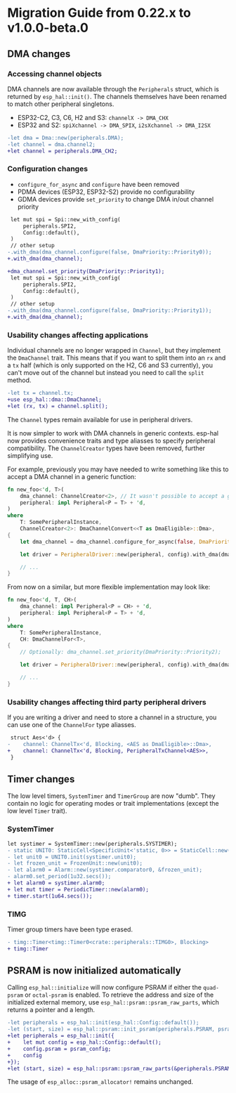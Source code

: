 # Migration Guide from 0.22.x to v1.0.0-beta.0

## DMA changes

### Accessing channel objects

DMA channels are now available through the `Peripherals` struct, which is returned
by `esp_hal::init()`. The channels themselves have been renamed to match other peripheral singletons.

- ESP32-C2, C3, C6, H2 and S3: `channelX -> DMA_CHX`
- ESP32 and S2: `spiXchannel -> DMA_SPIX`, `i2sXchannel -> DMA_I2SX`

```diff
-let dma = Dma::new(peripherals.DMA);
-let channel = dma.channel2;
+let channel = peripherals.DMA_CH2;
```

### Configuration changes

- `configure_for_async` and `configure` have been removed
- PDMA devices (ESP32, ESP32-S2) provide no configurability
- GDMA devices provide `set_priority` to change DMA in/out channel priority

```diff
 let mut spi = Spi::new_with_config(
     peripherals.SPI2,
     Config::default(),
 )
 // other setup
-.with_dma(dma_channel.configure(false, DmaPriority::Priority0));
+.with_dma(dma_channel);
```

```diff
+dma_channel.set_priority(DmaPriority::Priority1);
 let mut spi = Spi::new_with_config(
     peripherals.SPI2,
     Config::default(),
 )
 // other setup
-.with_dma(dma_channel.configure(false, DmaPriority::Priority1));
+.with_dma(dma_channel);
```

### Usability changes affecting applications

Individual channels are no longer wrapped in `Channel`, but they implement the `DmaChannel` trait.
This means that if you want to split them into an `rx` and a `tx` half (which is only supported on
the H2, C6 and S3 currently), you can't move out of the channel but instead you need to call
the `split` method.

```diff
-let tx = channel.tx;
+use esp_hal::dma::DmaChannel;
+let (rx, tx) = channel.split();
```

The `Channel` types remain available for use in peripheral drivers.

It is now simpler to work with DMA channels in generic contexts. esp-hal now provides convenience
traits and type aliasses to specify peripheral compatibility. The `ChannelCreator` types have been
removed, further simplifying use.

For example, previously you may have needed to write something like this to accept a DMA channel
in a generic function:

```rust
fn new_foo<'d, T>(
    dma_channel: ChannelCreator<2>, // It wasn't possible to accept a generic ChannelCreator.
    peripheral: impl Peripheral<P = T> + 'd,
)
where
    T: SomePeripheralInstance,
    ChannelCreator<2>: DmaChannelConvert<<T as DmaEligible>::Dma>,
{
    let dma_channel = dma_channel.configure_for_async(false, DmaPriority::Priority0);

    let driver = PeripheralDriver::new(peripheral, config).with_dma(dma_channel);

    // ...
}
```

From now on a similar, but more flexible implementation may look like:

```rust
fn new_foo<'d, T, CH>(
    dma_channel: impl Peripheral<P = CH> + 'd,
    peripheral: impl Peripheral<P = T> + 'd,
)
where
    T: SomePeripheralInstance,
    CH: DmaChannelFor<T>,
{
    // Optionally: dma_channel.set_priority(DmaPriority::Priority2);

    let driver = PeripheralDriver::new(peripheral, config).with_dma(dma_channel);

    // ...
}
```

### Usability changes affecting third party peripheral drivers

If you are writing a driver and need to store a channel in a structure, you can use one of the
`ChannelFor` type aliasses.

```diff
 struct Aes<'d> {
-    channel: ChannelTx<'d, Blocking, <AES as DmaEligible>::Dma>,
+    channel: ChannelTx<'d, Blocking, PeripheralTxChannel<AES>>,
 }
```

## Timer changes

The low level timers, `SystemTimer` and `TimerGroup` are now "dumb". They contain no logic for operating modes or trait implementations (except the low level `Timer` trait).

### SystemTimer

```diff
let systimer = SystemTimer::new(peripherals.SYSTIMER);
- static UNIT0: StaticCell<SpecificUnit<'static, 0>> = StaticCell::new();
- let unit0 = UNIT0.init(systimer.unit0);
- let frozen_unit = FrozenUnit::new(unit0);
- let alarm0 = Alarm::new(systimer.comparator0, &frozen_unit);
- alarm0.set_period(1u32.secs());
+ let alarm0 = systimer.alarm0;
+ let mut timer = PeriodicTimer::new(alarm0);
+ timer.start(1u64.secs());
```

### TIMG

Timer group timers have been type erased.

```diff
- timg::Timer<timg::Timer0<crate::peripherals::TIMG0>, Blocking>
+ timg::Timer
```

## PSRAM is now initialized automatically

Calling `esp_hal::initialize` will now configure PSRAM if either the `quad-psram` or `octal-psram`
is enabled. To retrieve the address and size of the initialized external memory, use
`esp_hal::psram::psram_raw_parts`, which returns a pointer and a length.

```diff
-let peripherals = esp_hal::init(esp_hal::Config::default());
-let (start, size) = esp_hal::psram::init_psram(peripherals.PSRAM, psram_config);
+let peripherals = esp_hal::init({
+    let mut config = esp_hal::Config::default();
+    config.psram = psram_config;
+    config
+});
+let (start, size) = esp_hal::psram::psram_raw_parts(&peripherals.PSRAM, psram);
```

The usage of `esp_alloc::psram_allocator!` remains unchanged.
